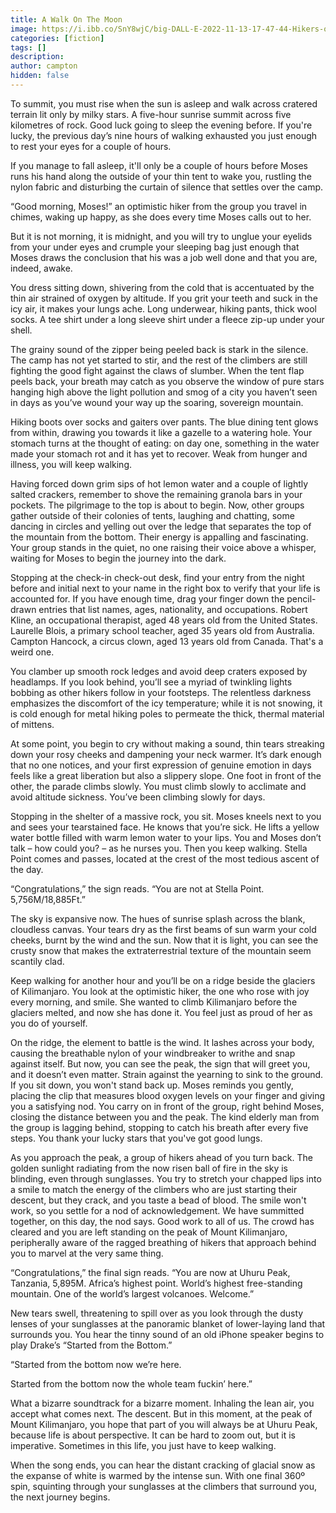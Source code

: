 ```yaml
---
title: A Walk On The Moon
image: https://i.ibb.co/SnY8wjC/big-DALL-E-2022-11-13-17-47-44-Hikers-on-the-blue-glaciers-of-Kilimanjaro-oil-painting.png
categories: [fiction]
tags: []
description:
author: campton
hidden: false
---
```


To summit, you must rise when the sun is asleep and walk across cratered terrain lit only by milky stars. A five-hour sunrise summit across five kilometres of rock. Good luck going to sleep the evening before. If you're lucky, the previous day’s nine hours of walking exhausted you just enough to rest your eyes for a couple of hours. 

If you manage to fall asleep, it'll only be a couple of hours before Moses runs his hand along the outside of your thin tent to wake you, rustling the nylon fabric and disturbing the curtain of silence that settles over the camp.

“Good morning, Moses!” an optimistic hiker from the group you travel in chimes, waking up happy, as she does every time Moses calls out to her.

But it is not morning, it is midnight, and you will try to unglue your eyelids from your under eyes and crumple your sleeping bag just enough that Moses draws the conclusion that his was a job well done and that you are, indeed, awake.

You dress sitting down, shivering from the cold that is accentuated by the thin air strained of oxygen by altitude. If you grit your teeth and suck in the icy air, it makes your lungs ache. Long underwear, hiking pants, thick wool socks. A tee shirt under a long sleeve shirt under a fleece zip-up under your shell.

The grainy sound of the zipper being peeled back is stark in the silence. The camp has not yet started to stir, and the rest of the climbers are still fighting the good fight against the claws of slumber. When the tent flap peels back, your breath may catch as you observe the window of pure stars hanging high above the light pollution and smog of a city you haven’t seen in days as you’ve wound your way up the soaring, sovereign mountain.

Hiking boots over socks and gaiters over pants. The blue dining tent glows from within, drawing you towards it like a gazelle to a watering hole. Your stomach turns at the thought of eating: on day one, something in the water made your stomach rot and it has yet to recover. Weak from hunger and illness, you will keep walking.

Having forced down grim sips of hot lemon water and a couple of lightly salted crackers, remember to shove the remaining granola bars in your pockets. The pilgrimage to the top is about to begin. Now, other groups gather outside of their colonies of tents, laughing and chatting, some dancing in circles and yelling out over the ledge that separates the top of the mountain from the bottom. Their energy is appalling and fascinating. Your group stands in the quiet, no one raising their voice above a whisper, waiting for Moses to begin the journey into the dark.

Stopping at the check-in check-out desk, find your entry from the night before and initial next to your name in the right box to verify that your life is accounted for. If you have enough time, drag your finger down the pencil-drawn entries that list names, ages, nationality, and occupations. Robert Kline, an occupational therapist, aged 48 years old from the United States. Laurelle Blois, a primary school teacher, aged 35 years old from Australia. Campton Hancock, a circus clown, aged 13 years old from Canada. That's a weird one.

You clamber up smooth rock ledges and avoid deep craters exposed by headlamps. If you look behind, you’ll see a myriad of twinkling lights bobbing as other hikers follow in your footsteps. The relentless darkness emphasizes the discomfort of the icy temperature; while it is not snowing, it is cold enough for metal hiking poles to permeate the thick, thermal material of mittens.

At some point, you begin to cry without making a sound, thin tears streaking down your rosy cheeks and dampening your neck warmer. It’s dark enough that no one notices, and your first expression of genuine emotion in days feels like a great liberation but also a slippery slope. One foot in front of the other, the parade climbs slowly. You must climb slowly to acclimate and avoid altitude sickness. You’ve been climbing slowly for days.

Stopping in the shelter of a massive rock, you sit. Moses kneels next to you and sees your tearstained face. He knows that you’re sick. He lifts a yellow water bottle filled with warm lemon water to your lips. You and Moses don’t talk – how could you? – as he nurses you. Then you keep walking.
Stella Point comes and passes, located at the crest of the most tedious ascent of the day.

“Congratulations,” the sign reads. “You are not at Stella Point. 5,756M/18,885Ft.”

The sky is expansive now. The hues of sunrise splash across the blank, cloudless canvas. Your tears dry as the first beams of sun warm your cold cheeks, burnt by the wind and the sun. Now that it is light, you can see the crusty snow that makes the extraterrestrial texture of the mountain seem scantily clad.

Keep walking for another hour and you’ll be on a ridge beside the glaciers of Kilimanjaro. You look at the optimistic hiker, the one who rose with joy every morning, and smile. She wanted to climb Kilimanjaro before the glaciers melted, and now she has done it. You feel just as proud of her as you do of yourself.

On the ridge, the element to battle is the wind. It lashes across your body, causing the breathable nylon of your windbreaker to writhe and snap against itself. But now, you can see the peak, the sign that will greet you, and it doesn’t even matter. Strain against the yearning to sink to the ground. If you sit down, you won't stand back up. Moses reminds you gently, placing the clip that measures blood oxygen levels on your finger and giving you a satisfying nod. You carry on in front of the group, right behind Moses, closing the distance between you and the peak. The kind elderly man from the group is lagging behind, stopping to catch his breath after every five steps. You thank your lucky stars that you've got good lungs.

As you approach the peak, a group of hikers ahead of you turn back. The golden sunlight radiating from the now risen ball of fire in the sky is blinding, even through sunglasses. You try to stretch your chapped lips into a smile to match the energy of the climbers who are just starting their descent, but they crack, and you taste a bead of blood. The smile won't work, so you settle for a nod of acknowledgement. We have summitted together, on this day, the nod says. Good work to all of us.
The crowd has cleared and you are left standing on the peak of Mount Kilimanjaro, peripherally aware of the ragged breathing of hikers that approach behind you to marvel at the very same thing.

“Congratulations,” the final sign reads. “You are now at Uhuru Peak, Tanzania, 5,895M. Africa’s highest point. World’s highest free-standing mountain. One of the world’s largest volcanoes. Welcome.”

New tears swell, threatening to spill over as you look through the dusty lenses of your sunglasses at the panoramic blanket of lower-laying land that surrounds you. You hear the tinny sound of an old iPhone speaker begins to play Drake’s “Started from the Bottom.”

“Started from the bottom now we’re here.

Started from the bottom now the whole team fuckin’ here.”

What a bizarre soundtrack for a bizarre moment. Inhaling the lean air, you accept what comes next. The descent. But in this moment, at the peak of Mount Kilimanjaro, you hope that part of you will always be at Uhuru Peak, because life is about perspective. It can be hard to zoom out, but it is imperative. Sometimes in this life, you just have to keep walking.

When the song ends, you can hear the distant cracking of glacial snow as the expanse of white is warmed by the intense sun. With one final 360º spin, squinting through your sunglasses at the climbers that surround you, the next journey begins.
